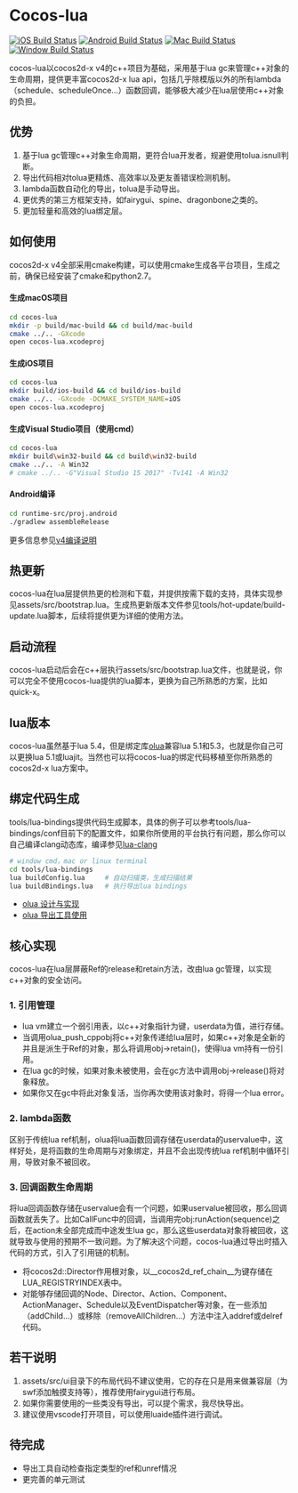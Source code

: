 # Cocos-lua

[![iOS Build Status](https://github.com/zhongfq/cocos-lua/workflows/ios/badge.svg)](https://github.com/zhongfq/cocos-lua/actions?query=workflow:ios)
[![Android Build Status](https://github.com/zhongfq/cocos-lua/workflows/android/badge.svg)](https://github.com/zhongfq/cocos-lua/actions?query=workflow:android)
[![Mac Build Status](https://github.com/zhongfq/cocos-lua/workflows/macos/badge.svg)](https://github.com/zhongfq/cocos-lua/actions?query=workflow:macos)
[![Window Build Status](https://github.com/zhongfq/cocos-lua/workflows/windows/badge.svg)](https://github.com/zhongfq/cocos-lua/actions?query=workflow:windows)

cocos-lua以cocos2d-x v4的c++项目为基础，采用基于lua gc来管理c++对象的生命周期，提供更丰富cocos2d-x lua api，包括几乎除模版以外的所有lambda（schedule、scheduleOnce...）函数回调，能够极大减少在lua层使用c++对象的负担。

## 优势

1. 基于lua gc管理c++对象生命周期，更符合lua开发者，规避使用tolua.isnull判断。
2. 导出代码相对tolua更精炼、高效率以及更友善错误检测机制。
3. lambda函数自动化的导出，tolua是手动导出。
4. 更优秀的第三方框架支持，如fairygui、spine、dragonbone之类的。
5. 更加轻量和高效的lua绑定层。

## 如何使用

cocos2d-x v4全部采用cmake构建，可以使用cmake生成各平台项目，生成之前，确保已经安装了cmake和python2.7。

#### 生成macOS项目

```sh
cd cocos-lua
mkdir -p build/mac-build && cd build/mac-build
cmake ../.. -GXcode
open cocos-lua.xcodeproj
```

#### 生成iOS项目

```sh
cd cocos-lua
mkdir build/ios-build && cd build/ios-build
cmake ../.. -GXcode -DCMAKE_SYSTEM_NAME=iOS
open cocos-lua.xcodeproj
```

#### 生成Visual Studio项目（使用cmd）

```sh
cd cocos-lua
mkdir build\win32-build && cd build\win32-build
cmake ../.. -A Win32
# cmake ../.. -G"Visual Studio 15 2017" -Tv141 -A Win32
```

#### Android编译
```sh
cd runtime-src/proj.android
./gradlew assembleRelease
```

更多信息参见[v4编译说明](https://github.com/cocos2d/cocos2d-x/blob/v4/cmake/README.md)

## 热更新

cocos-lua在lua层提供热更的检测和下载，并提供按需下载的支持，具体实现参见assets/src/bootstrap.lua。生成热更新版本文件参见tools/hot-update/build-update.lua脚本，后续将提供更为详细的使用方法。

## 启动流程

cocos-lua启动后会在c++层执行assets/src/bootstrap.lua文件，也就是说，你可以完全不使用cocos-lua提供的lua脚本，更换为自己所熟悉的方案，比如quick-x。

## lua版本

cocos-lua虽然基于lua 5.4，但是绑定库[olua](https://github.com/zhongfq/olua)兼容lua 5.1和5.3，也就是你自己可以更换lua 5.1或luajit。当然也可以将cocos-lua的绑定代码移植至你所熟悉的cocos2d-x lua方案中。

## 绑定代码生成

tools/lua-bindings提供代码生成脚本，具体的例子可以参考tools/lua-bindings/conf目前下的配置文件，如果你所使用的平台执行有问题，那么你可以自己编译clang动态库，编译参见[lua-clang](https://github.com/zhongfq/lua-clang)
```sh
# window cmd，mac or linux terminal
cd tools/lua-bindings
lua buildConfig.lua     # 自动扫描类，生成扫描结果
lua buildBindings.lua   # 执行导出lua bindings
```

* [olua 设计与实现](https://codetypes.com/posts/5890848b/)
* [olua 导出工具使用](https://codetypes.com/posts/c505b168/)

## 核心实现

cocos-lua在lua层屏蔽Ref的release和retain方法，改由lua gc管理，以实现c++对象的安全访问。

### 1. 引用管理
+ lua vm建立一个弱引用表，以c++对象指针为键，userdata为值，进行存储。
+ 当调用olua_push_cppobj将c++对象传递给lua层时，如果c++对象是全新的并且是派生于Ref的对象，那么将调用obj->retain()，使得lua vm持有一份引用。
+ 在lua gc的时候，如果对象未被使用，会在gc方法中调用obj->release()将对象释放。
+ 如果你又在gc中将此对象复活，当你再次使用该对象时，将得一个lua error。

### 2. lambda函数

区别于传统lua ref机制，olua将lua函数回调存储在userdata的uservalue中，这样好处，是将函数的生命周期与对象绑定，并且不会出现传统lua ref机制中循环引用，导致对象不被回收。

### 3. 回调函数生命周期

将lua回调函数存储在uservalue会有一个问题，如果uservalue被回收，那么回调函数就丢失了。比如CallFunc中的回调，当调用完obj:runAction(sequence)之后，在action未全部完成而中途发生lua gc，那么这些userdata对象将被回收，这就导致与使用的预期不一致问题。为了解决这个问题，cocos-lua通过导出时插入代码的方式，引入了引用链的机制。

+ 将cocos2d::Director作用根对象，以__cocos2d_ref_chain__为键存储在LUA_REGISTRYINDEX表中。
+ 对能够存储回调的Node、Director、Action、Component、ActionManager、Schedule以及EventDispatcher等对象，在一些添加（addChild...）或移除（removeAllChildren...）方法中注入addref或delref代码。

## 若干说明
1. assets/src/ui目录下的布局代码不建议使用，它的存在只是用来做兼容层（为swf添加触摸支持等），推荐使用fairygui进行布局。
2. 如果你需要使用的一些类没有导出，可以提个需求，我尽快导出。
3. 建议使用vscode打开项目，可以使用luaide插件进行调试。

## 待完成

+ 导出工具自动检查指定类型的ref和unref情况
+ 更完善的单元测试

